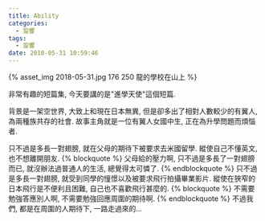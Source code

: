 ```yaml
---
title: Ability
categories:
  - 跫響
tags:
  - 跫響
date: 2018-05-31 10:59:46
---
```

{% asset_img 2018-05-31.jpg 176 250 龍的學校在山上 %}

非常有趣的短篇集, 今天要講的是"進學天使"這個短篇.

背景是一架空世界, 大致上和現在日本無異, 但是卻多出了相對人數較少的有翼人, 為兩種族共存的社會. 故事主角就是一位有翼人女國中生, 正在為升學問題而煩惱者.

只不過是多長一對翅膀, 就在父母的期待下被要求去米國留學. 縱使自己不懂英文, 也不想離開朋友.
{% blockquote %}
父母給的壓力啊, 只不過是多長了一對翅膀而已, 就沒辦法過普通人的生活, 總覺得太可憐了.
{% endblockquote %}
只不過是多長一對翅膀, 就受到同學的憧憬以及被要求飛行拍攝畢業影片. 縱使在狹窄的日本飛行是不便利且困難, 自己也不喜歡飛行甚麼的.
{% blockquote %}
不需要勉強答應別人啊, 不需要勉強回應周圍的期待啊.
{% endblockquote %}
不過我們, 都是在周圍的人期待下, 一路走過來的...
